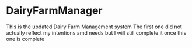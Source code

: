 # DairyFarmManager
This is the updated Dairy Farm Management system
The first one did not actually reflect my intentions amd needs but I will still complete it once this one is complete

